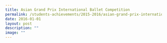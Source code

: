 ```yaml
---
title: Asian Grand Prix International Ballet Competition
permalink: /students-achievements/2015-2016/asian-grand-prix-international-ballet-competition/
date: 2016-01-01
layout: post
description: ""
image: ""
---
```

